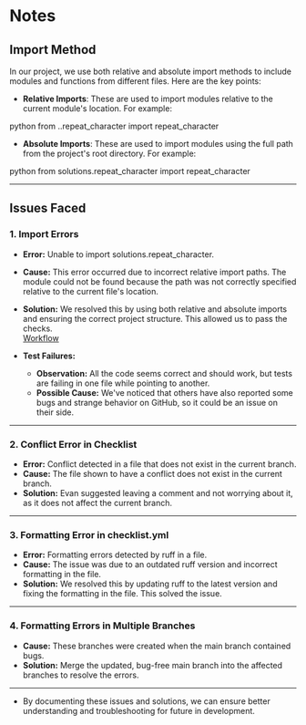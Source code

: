 # Notes
<!--
  Notes:
  - Document bugs encountered during the project and their solutions.
  - Include details such as error messages, causes, and fixes.
  - Keep explanations clear and focused on troubleshooting.
  - Ensure the steps provided can be easily followed for similar issues in the future.
-->

## Import Method

In our project, we use both relative and absolute import methods to include
modules and functions from different files. Here are the key points:

- **Relative Imports**: These are used to import modules relative to the current
  module's location. For example:

python
  from ..repeat_character import repeat_character

- **Absolute Imports**: These are used to import modules using the full path
 from the project's root directory. For example:

python
  from solutions.repeat_character import repeat_character

---

## Issues Faced

### 1. Import Errors

- **Error:** Unable to import solutions.repeat_character.
- **Cause:** This error occurred due to incorrect relative import paths. The
module could not be found because the path was not correctly specified relative
to the current file's location.
- **Solution:** We resolved this by using both relative and absolute imports and
ensuring the correct project structure. This allowed us to pass the checks.  
  [Workflow](https://github.com/MIT-Emerging-Talent/ET6-foundations-group-06/blob/main/.github/workflows/ci-checks.yml)

- **Test Failures:**
  - **Observation:** All the code seems correct and should work, but tests are
failing in one file while pointing to another.
  - **Possible Cause:** We've noticed that others have also reported some bugs
and strange behavior on GitHub, so it could be an issue on their side.

---

### 2. Conflict Error in Checklist

- **Error:** Conflict detected in a file that does not exist in the current branch.
- **Cause:** The file shown to have a conflict does not exist in the current branch.
- **Solution:** Evan suggested leaving a comment and not worrying about it, as it
does not affect the current branch.

---

### 3. Formatting Error in checklist.yml

- **Error:** Formatting errors detected by ruff in a file.
- **Cause:** The issue was due to an outdated ruff version and incorrect
formatting in the file.
- **Solution:** We resolved this by updating ruff to the latest version and
fixing the formatting in the file. This solved the issue.

---

### 4. Formatting Errors in Multiple Branches

- **Cause:** These branches were created when the main branch contained bugs.
- **Solution:** Merge the updated, bug-free main branch into the affected branches
to resolve the errors.

---

- By documenting these issues and solutions, we can ensure better understanding
and troubleshooting for future in development.
